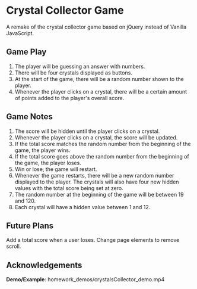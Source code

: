 # Crystal Collector Game
A remake of the crystal collector game based on jQuery instead of Vanilla JavaScript.

## Game Play
1. The player will be guessing an answer with numbers.
2. There will be four crystals displayed as buttons.
3. At the start of the game, there will be a random number shown to the player.
4. Whenever the player clicks on a crystal, there will be a certain amount of points added to the player's overall score.

## Game Notes
1. The score will be hidden until the player clicks on a crystal.
2. Whenever the player clicks on a crystal, the score will be updated.
3. If the total score matches the random number from the beginning of the game, the player wins.
4. If the total score goes above the random number from the beginning of the game, the player loses.
5. Win or lose, the game will restart.
6. Whenever the game restarts, there will be a new random number displayed to the player. The crystals will also have four new hidden values with the total score
being set at zero.
7. The random number at the beginning of the game will be between 19 and 120.
8. Each crystal will have a hidden value between 1 and 12.

## Future Plans
Add a total score when a user loses. Change page elements to remove scroll.

## Acknowledgements
<b>Demo/Example</b>: homework_demos/crystalsCollector_demo.mp4
